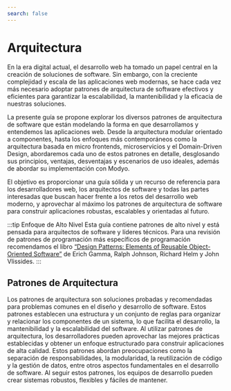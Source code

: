 ```yaml
---
search: false
---
```


# Arquitectura

En la era digital actual, el desarrollo web ha tomado un papel central en la creación de soluciones de software. Sin
embargo, con la creciente complejidad y escala de las aplicaciones web modernas, se hace cada vez más necesario adoptar
patrones de arquitectura de software efectivos y eficientes para garantizar la escalabilidad, la mantenibilidad y la
eficacia de nuestras soluciones.

La presente guía se propone explorar los diversos patrones de arquitectura de software que están modelando la forma en
que desarrollamos y entendemos las aplicaciones web. Desde la arquitectura modular orientado a componentes, hasta los
enfoques más contemporáneos como la arquitectura basada en micro frontends, microservicios y el Domain-Driven Design,
abordaremos cada uno de estos patrones en detalle, desglosando sus principios, ventajas, desventajas y escenarios de uso
ideales, además de abordar su implementación con Modyo.

El objetivo es proporcionar una guía sólida y un recurso de referencia para los desarrolladores web, los arquitectos de
software y todas las partes interesadas que buscan hacer frente a los retos del desarrollo web moderno, y aprovechar al
máximo los patrones de arquitectura de software para construir aplicaciones robustas, escalables y orientadas al futuro.

:::tip Enfoque de Alto Nivel
Esta guía contiene patrones de alto nivel y está pensada para arquitectos de software y líderes técnicos. Para una
revisión de patrones de programación más específicos de programación recomendamos el
libro [“Design Patterns: Elements of Reusable Object-Oriented Software”](https://en.wikipedia.org/wiki/Design_Patterns)
de Erich Gamma, Ralph Johnson, Richard Helm y John Vlissides.
:::

## Patrones de Arquitectura

Los patrones de arquitectura son soluciones probadas y recomendadas para problemas comunes en el diseño y desarrollo de
software. Estos patrones establecen una estructura y un conjunto de reglas para organizar y relacionar los componentes
de un sistema, lo que facilita el desarrollo, la mantenibilidad y la escalabilidad del software. Al utilizar patrones de
arquitectura, los desarrolladores pueden aprovechar las mejores prácticas establecidas y obtener un enfoque estructurado
para construir aplicaciones de alta calidad. Estos patrones abordan preocupaciones como la separación de
responsabilidades, la modularidad, la reutilización de código y la gestión de datos, entre otros aspectos fundamentales
en el desarrollo de software. Al seguir estos patrones, los equipos de desarrollo pueden crear sistemas robustos,
flexibles y fáciles de mantener.
